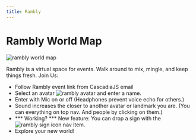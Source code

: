 ```yaml
---
title: Rambly
---
```

# Rambly World Map
![rambly world map](/images/rambly_map.png)

Rambly is a virtual space for events. Walk around to mix, mingle, and keep things fresh. Join Us:

- Follow Rambly event link from CascadiaJS email
- Select an avatar ![rambly avatar](/images/rambly_avatar.png) and enter a name. 
- Enter with Mic on or off (Headphones prevent voice echo for others.)
- Sound increases the closer to another avatar or landmark you are. (You can everything on top nav. And people by clicking on them.)
- *** Working? *** New feature: You can drop a sign with the ![rambly sign icon](/images/rambly_sign_icon.png) nav item.
- Explore your new world!
